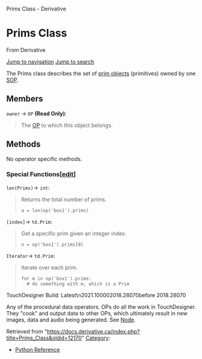 

Prims Class - Derivative

























# Prims Class

From Derivative



[Jump to navigation](#mw-head)
[Jump to search](#searchInput)

The Prims class describes the set of [prim objects](Prim_Class.html "Prim Class") (primitives) owned by one [SOP](SOP_Class.html "SOP Class").

  


## Members

`owner` → `OP` **(Read Only)**:

> The [OP](OP_Class.html "OP Class") to which this object belongs.

## Methods

No operator specific methods.

### Special Functions[[edit](https://docs.derivative.ca/index.php?title=Template:SubSection&action=edit&section=T-1 "Edit section: Special Functions")]

`len(Prims)`→ `int`:

> Returns the total number of prims.
> 
> ```
> a = len(op('box1').prims)
> 
> ```

`[index]`→ `td.Prim`:

> Get a specific prim given an integer index.
> 
> ```
> n = op('box1').prims[0]
> 
> ```

`Iterator`→ `td.Prim`:

> Iterate over each prim.
> 
> ```
> for m in op('box1').prims:
> 	# do something with m, which is a Prim
> 
> ```

  

TouchDesigner Build: Latest\n2021.100002018.28070before 2018.28070

Any of the procedural data operators. OPs do all the work in TouchDesigner. They "cook" and output data to other OPs, which ultimately result in new images, data and audio being generated. See [Node](Node.html "Node").







Retrieved from "<https://docs.derivative.ca/index.php?title=Prims_Class&oldid=12170>"
[Category](Special_Categories.html "Special:Categories"):

* [Python Reference](Category_Python_Reference.html "Category:Python Reference")
